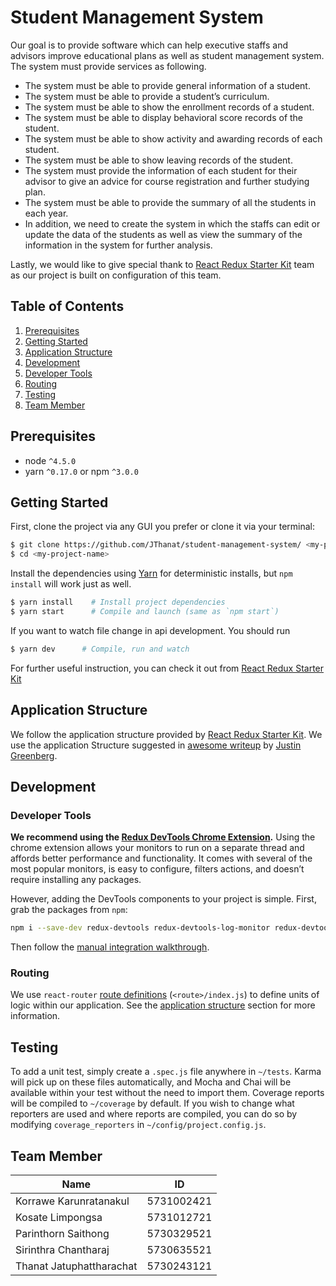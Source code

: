 # Student Management System
Our goal is to provide software which can help executive staffs and advisors improve educational plans
as well as student management system. The system must provide services as following.
* The system must be able to provide general information of a student.
* The system must be able to provide a student’s curriculum.
* The system must be able to show the enrollment records of a student.
* The system must be able to display behavioral score records of the student.
* The system must be able to show activity and awarding records of each student.
* The system must be able to show leaving records of the student.
* The system must provide the information of each student for their advisor to give an advice for
course registration and further studying plan.
* The system must be able to provide the summary of all the students in each year.
* In addition, we need to create the system in which the staffs can edit or update the data of the students
as well as view the summary of the information in the system for further analysis.

Lastly, we would like to give special thank to [React Redux Starter Kit](https://github.com/davezuko/react-redux-starter-kit) team as our project is built on configuration of this team.


## Table of Contents
1. [Prerequisites](#prerequisites)
1. [Getting Started](#getting-started)
1. [Application Structure](#application-structure)
1. [Development](#development)
  1. [Developer Tools](#developer-tools)
  1. [Routing](#routing)
1. [Testing](#testing)
1. [Team Member](#team-member)

## Prerequisites
* node `^4.5.0`
* yarn `^0.17.0` or npm `^3.0.0`

## Getting Started
First, clone the project via any GUI you prefer or clone it via your terminal:

```bash
$ git clone https://github.com/JThanat/student-management-system/ <my-project-name>
$ cd <my-project-name>
```

Install the dependencies using [Yarn](https://yarnpkg.com/) for deterministic installs, but `npm install` will work just as well.

```bash
$ yarn install    # Install project dependencies
$ yarn start      # Compile and launch (same as `npm start`)
```

If you want to watch file change in api development. You should run

```bash
$ yarn dev      # Compile, run and watch
```

For further useful instruction, you can check it out from [React Redux Starter Kit](https://github.com/davezuko/react-redux-starter-kit)

## Application Structure
We follow the application structure provided by [React Redux Starter Kit](https://github.com/davezuko/react-redux-starter-kit). We use the application Structure suggested in
[awesome writeup](https://github.com/davezuko/react-redux-starter-kit/wiki/Fractal-Project-Structure) by [Justin Greenberg](https://github.com/justingreenberg).

## Development

### Developer Tools

**We recommend using the [Redux DevTools Chrome Extension](https://chrome.google.com/webstore/detail/redux-devtools/lmhkpmbekcpmknklioeibfkpmmfibljd).**
Using the chrome extension allows your monitors to run on a separate thread and affords better performance and functionality. It comes with several of the most popular monitors, is easy to configure, filters actions, and doesn’t require installing any packages.

However, adding the DevTools components to your project is simple. First, grab the packages from `npm`:

```bash
npm i --save-dev redux-devtools redux-devtools-log-monitor redux-devtools-dock-monitor
```

Then follow the [manual integration walkthrough](https://github.com/gaearon/redux-devtools/blob/master/docs/Walkthrough.md).

### Routing
We use `react-router` [route definitions](https://github.com/ReactTraining/react-router/blob/v3/docs/API.md#plainroute) (`<route>/index.js`) to define units of logic within our application. See the [application structure](#application-structure) section for more information.

## Testing
To add a unit test, simply create a `.spec.js` file anywhere in `~/tests`. Karma will pick up on these files automatically, and Mocha and Chai will be available within your test without the need to import them. Coverage reports will be compiled to `~/coverage` by default. If you wish to change what reporters are used and where reports are compiled, you can do so by modifying `coverage_reporters` in `~/config/project.config.js`.

## Team Member

| Name                     | ID         |
|--------------------------|------------|
| Korrawe Karunratanakul   | 5731002421 |
| Kosate Limpongsa         | 5731012721 |
| Parinthorn Saithong      | 5730329521 |
| Sirinthra Chantharaj     | 5730635521 |
| Thanat Jatuphattharachat | 5730243121 |
